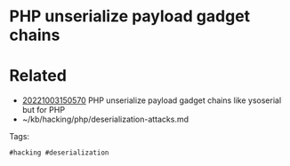 # PHP unserialize payload gadget chains

# Related

- [20221003150570](/zet/20221003150570/README.md) PHP unserialize payload gadget chains like ysoserial but for PHP
- ~/kb/hacking/php/deserialization-attacks.md

Tags:

    #hacking #deserialization 
